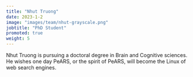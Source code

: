 ```yaml
---
title: "Nhut Truong"
date: 2023-1-2
image: "images/team/nhut-grayscale.png"
jobtitle: "PhD Student"
promoted: true
weight: 5
---
```

Nhut Truong is pursuing a doctoral degree in Brain and Cognitive sciences. He wishes one day PeARS, or the spirit of PeARS, will become the Linux of web search engines. 

